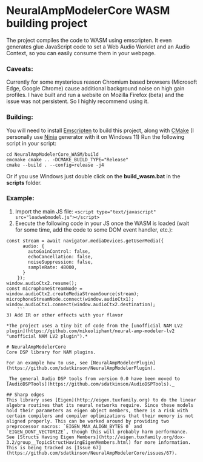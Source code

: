 # NeuralAmpModelerCore WASM building project
The project compiles the code to WASM using emscripten.
It even generates glue JavaScript code to set a Web Audio Worklet and an Audio Context, so you can easily consume them in your webpage.

### Caveats:
Currently for some mysterious reason Chromium based browsers (Microsoft Edge, Google Chrome) cause additional background noise on high gain profiles.
I have built and run a website on Mozilla Firefox (beta) and the issue was not persistent.
So I highly recommend using it.

### Building:
You will need to install [Emscripten](https://emscripten.org/docs/getting_started/downloads.html "Emscripten") to build this project, along with [CMake](https://cmake.org/ "CMake") (I personally use [Ninja](https://ninja-build.org/ "Ninja") generator with it on Windows 11)
Run the following script in your script:
```
cd NeuralAmpModelerCore_WASM/build
emcmake cmake .. -DCMAKE_BUILD_TYPE="Release"
cmake --build . --config=release -j4
```
Or if you use Windows just double click on the **build_wasm.bat** in the **scripts** folder.

### Example:
1) Import the main JS file: `<script type="text/javascript" src="loadwebmodel.js"></script>`
2) Execute the following code in your JS once the WASM is loaded (wait for some time, add the code to some DOM event handler, etc.):
```
const stream = await navigator.mediaDevices.getUserMedia({
      audio: {
        autoGainControl: false,
        echoCancellation: false,
        noiseSuppression: false,
        sampleRate: 48000,
      }
    });
window.audioCtx2.resume();
const microphoneStreamNode = window.audioCtx2.createMediaStreamSource(stream);
microphoneStreamNode.connect(window.audioCtx1); 
window.audioCtx1.connect(window.audioCtx2.destination);
	```
3) Add IR or other effects with your flavor

*The project uses a tiny bit of code from the [unofficial NAM LV2 plugin](https://github.com/mikeoliphant/neural-amp-modeler-lv2 "unofficial NAM LV2 plugin").*

# NeuralAmpModelerCore
Core DSP library for NAM plugins.

For an example how to use, see [NeuralAmpModelerPlugin](https://github.com/sdatkinson/NeuralAmpModelerPlugin).

_The general Audio DSP tools from version 0.0 have been moved to [AudioDSPTools](https://github.com/sdatkinson/AudioDSPTools)._

## Sharp edges
This library uses [Eigen](http://eigen.tuxfamily.org) to do the linear algebra routines that its neural networks require. Since these models hold their parameters as eigen object members, there is a risk with certain compilers and compiler optimizations that their memory is not aligned properly. This can be worked around by providing two preprocessor macros: `EIGEN_MAX_ALIGN_BYTES 0` and `EIGEN_DONT_VECTORIZE`, though this will probably harm performance. See [Structs Having Eigen Members](http://eigen.tuxfamily.org/dox-3.2/group__TopicStructHavingEigenMembers.html) for more information. This is being tracked as [Issue 67](https://github.com/sdatkinson/NeuralAmpModelerCore/issues/67).
